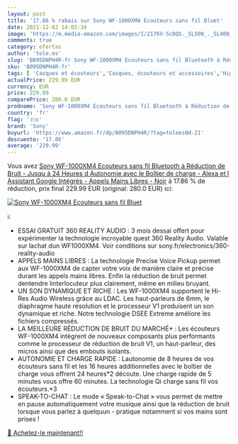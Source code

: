 ```yaml
---
layout: post
title: '17.86 % rabais sur Sony WF-1000XM4 Ecouteurs sans fil Bluet'
date: 2021-12-02 14:03:34
image: 'https://m.media-amazon.com/images/I/2176V-Sc8QS._SL500_._SL400_.jpg'
comments: true
category: ofertas
author: 'tole.es'
slug: 'B095DNPH4R-fr Sony WF-1000XM4 Ecouteurs sans fil Bluetooth à Réduction...'
sku: 'B095DNPH4R-fr'
tags: [ 'Casques et écouteurs','Casques, écouteurs et accessoires','High-Tech','sony', ]
actualPrice: 229.99 EUR
currency: EUR
price: 229.99
comparePrice: 280.0 EUR
prodname: 'Sony WF-1000XM4 Ecouteurs sans fil Bluetooth à Réduction de Bruit - Jusqu à 24 Heures d Autonomie avec le Boîtier de charge - Alexa et l Assistant Google Intégrés - Appels Mains Libres - Noir'
country: 'fr'
flag: '🇫🇷'
brand: 'Sony'
buyurl: 'https://www.amazon.fr/dp/B095DNPH4R/?tag=tolees0d-21'
descuento: '17.86'
average: '229.99'
---
```


Vous avez [Sony WF-1000XM4 Ecouteurs sans fil Bluetooth à Réduction de Bruit - Jusqu à 24 Heures d Autonomie avec le Boîtier de charge - Alexa et l Assistant Google Intégrés - Appels Mains Libres - Noir](https://www.amazon.fr/dp/B095DNPH4R/?tag=tolees0d-21)  à  17.86 % de réduction, prix final  229.99 EUR (original: 280.0 EUR) ici:

[![Sony WF-1000XM4 Ecouteurs sans fil Bluet](https://m.media-amazon.com/images/I/2176V-Sc8QS._SL500_._SL400_.jpg)](https://www.amazon.fr/dp/B095DNPH4R/?tag=tolees0d-21)

ℹ️:

- ESSAI GRATUIT 360 REALITY AUDIO : 3 mois dessai offert pour expérimenter la technologie incroyable quest 360 Reality Audio. Valable sur lachat dun WF1000XM4. Voir conditions sur sony.fr/electronics/360-reality-audio
- APPELS MAINS LIBRES : La technologie Precise Voice Pickup permet aux WF-1000XM4 de capter votre voix de manière claire et précise durant les appels mains libres. Enfin la réduction de bruit permet dentendre linterlocuteur plus clairement, même en milieu bruyant.
- UN SON DYNAMIQUE ET RICHE : Les WF-1000XM4 supportent le Hi-Res Audio Wireless grâce au LDAC. Les haut-parleurs de 6mm, le diaphragme haute résolution et le processeur V1 produisent un son dynamique et riche. Notre technologie DSEE Extreme améliore les fichiers compressés.
- LA MEILLEURE RÉDUCTION DE BRUIT DU MARCHÉ* : Les écouteurs WF-1000XM4 intègrent de nouveaux composants plus performants comme le processeur de réduction de bruit V1, un haut-parleur, des micros ainsi que des embouts isolants.
- AUTONOMIE ET CHARGE RAPIDE : Lautonomie de 8 heures de vos écouteurs sans fil et les 16 heures additionnelles avec le boîtier de charge vous offrent 24 heures*2 découte. Une charge rapide de 5 minutes vous offre 60 minutes. La technologie Qi charge sans fil vos écouteurs.*3
- SPEAK-TO-CHAT : Le mode « Speak-to-Chat » vous permet de mettre en pause automatiquement votre musique ainsi que la réduction de bruit lorsque vous parlez à quelquun - pratique notamment si vos mains sont prises !

[🛒 Achetez-le maintenant!!](https://www.amazon.fr/dp/B095DNPH4R/?tag=tolees0d-21)
